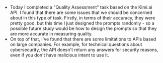 - Today I completed a "Quality Assessment" task based on the Kimi.ai API. I found that there are some issues that we should be concerned about in this type of task. Firstly, in terms of their accuracy, they were pretty good, but this time I just designed the prompts randomly - so a possible future study would be how to design the prompts so that they are more accurate in measuring quality.
- On top of that, I've found that there are some limitations to APIs based on large companies. For example, for technical questions about cybersecurity, the API doesn't return any answers for security reasons, even if you don't have malicious intent to use it.